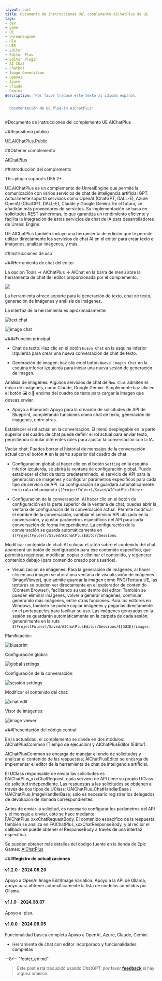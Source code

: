 ```yaml
---
layout: post
title: Documento de instrucciones del complemento AIChatPlus de UE.
tags:
- dev
- game
- UE
- UnreanEngine
- UE4
- UE5
- Editor
- Editor Plus
- Editor Plugin
- AI Chat
- Chatbot
- Image Generation
- OpenAI
- Azure
- Claude
- Gemini
description: 'Por favor traduce este texto al idioma español:


  Documentación de UE Plug-in AIChatPlus'
---
```


<meta property="og:title" content="UE 插件 AIChatPlus 说明文档" />

#Documento de instrucciones del complemento UE AIChatPlus

##Repositorio público

[UE.AIChatPlus.Public](https://github.com/disenone/UE.AIChatPlus.Public)

##Obtener complemento

[AIChatPlus](https://www.unrealengine.com/marketplace/zh-CN/product/aichatplus-ai-chat-integration-openai-azure-claude-gemini)

##Introducción del complemento


This plugin supports UE5.2+.

UE.AIChatPlus es un complemento de UnrealEngine que permite la comunicación con varios servicios de chat de inteligencia artificial GPT. Actualmente soporta servicios como OpenAI (ChatGPT, DALL-E), Azure OpenAI (ChatGPT, DALL-E), Claude y Google Gemini. En el futuro, se añadirán más proveedores de servicios. Su implementación se basa en solicitudes REST asíncronas, lo que garantiza un rendimiento eficiente y facilita la integración de estos servicios de chat de IA para desarrolladores de Unreal Engine.

UE.AIChatPlus también incluye una herramienta de edición que te permite utilizar directamente los servicios de chat AI en el editor para crear texto e imágenes, analizar imágenes, y más.

##Instrucciones de uso

###Herramienta de chat del editor

La opción Tools -> AIChatPlus -> AIChat en la barra de menú abre la herramienta de chat del editor proporcionada por el complemento.

![](assets/img/2024-ue-aichatplus/chat_tool3.png)


La herramienta ofrece soporte para la generación de texto, chat de texto, generación de imágenes y análisis de imágenes.

La interfaz de la herramienta es aproximadamente:

![text chat](assets/img/2024-ue-aichatplus/chat_tool2.png)

![image chat](assets/img/2024-ue-aichatplus/chat_tool.png)

####Función principal

* Chat de texto: Haz clic en el botón `Nuevo Chat` en la esquina inferior izquierda para crear una nueva conversación de chat de texto.

* Generación de imagen: haz clic en el botón `Nueva imagen Chat` en la esquina inferior izquierda para iniciar una nueva sesión de generación de imagen.

Análisis de imágenes: Algunos servicios de chat de `New Chat` admiten el envío de imágenes, como Claude, Google Gemini. Simplemente haz clic en el botón 🖼️ o 🎨 encima del cuadro de texto para cargar la imagen que deseas enviar.

* Apoyo a Blueprint: Apoyo para la creación de solicitudes de API de Blueprint, completando funciones como chat de texto, generación de imágenes, entre otras.

Establecer el rol actual en la conversación: El menú desplegable en la parte superior del cuadro de chat puede definir el rol actual para enviar texto, permitiendo simular diferentes roles para ajustar la conversación con la IA.

Vaciar chat: Puedes borrar el historial de mensajes de la conversación actual con el botón ❌ en la parte superior del cuadro de chat.

* Configuración global: al hacer clic en el botón `Setting` en la esquina inferior izquierda, se abrirá la ventana de configuración global. Puede establecer el chat de texto predeterminado, el servicio de API para la generación de imágenes y configurar parámetros específicos para cada tipo de servicio de API. La configuración se guardará automáticamente en la ruta del proyecto `$(ProjectFolder)/Saved/AIChatPlusEditor`.

* Configuración de la conversación: Al hacer clic en el botón de configuración en la parte superior de la ventana de chat, puedes abrir la ventana de configuración de la conversación actual. Permite modificar el nombre de la conversación, cambiar el servicio API utilizado en la conversación, y ajustar parámetros específicos del API para cada conversación de forma independiente. La configuración de la conversación se guarda automáticamente en `$(ProjectFolder)/Saved/AIChatPlusEditor/Sessions`.

Modificar contenido de chat: Al colocar el ratón sobre el contenido del chat, aparecerá un botón de configuración para ese contenido específico, que permitirá regenerar, modificar, copiar o eliminar el contenido, y regenerar contenido debajo (para contenido creado por usuarios).

* Visualización de imágenes: Para la generación de imágenes, al hacer clic en una imagen se abrirá una ventana de visualización de imágenes (ImageViewer), que admite guardar la imagen como PNG/Textura UE, las texturas se pueden ver directamente en el explorador de contenido (Content Browser), facilitando su uso dentro del editor. También se pueden eliminar imágenes, volver a generar imágenes, continuar generando más imágenes, entre otras funciones. Para los editores en Windows, también se puede copiar imágenes y pegarlas directamente en el portapapeles para facilitar su uso. Las imágenes generadas en la sesión se guardarán automáticamente en la carpeta de cada sesión, generalmente en la ruta `$(ProjectFolder)/Saved/AIChatPlusEditor/Sessions/${GUID}/images`.

Planificación:

![blueprint](assets/img/2024-ue-aichatplus/blueprint.png)

Configuración global:

![global settings](assets/img/2024-ue-aichatplus/global_setting.png)

Configuración de la conversación:

![session settings](assets/img/2024-ue-aichatplus/session_setting.png)

Modificar el contenido del chat:

![chat edit](assets/img/2024-ue-aichatplus/chat_edit.png)

Visor de imágenes:

![image viewer](assets/img/2024-ue-aichatplus/image_viewer.png)

###Presentación del código central

En la actualidad, el complemento se divide en dos módulos: AIChatPlusCommon (Tiempo de ejecución) y AIChatPlusEditor (Editor).

AIChatPlusCommon se encarga de manejar el envío de solicitudes y analizar el contenido de las respuestas; AIChatPlusEditor se encarga de implementar el editor de la herramienta de chat de inteligencia artificial.

El UClass responsable de enviar las solicitudes es FAIChatPlus_xxxChatRequest, cada servicio de API tiene su propio UClass de solicitud independiente. Las respuestas a las solicitudes se obtienen a través de dos tipos de UClass: UAIChatPlus_ChatHandlerBase / UAIChatPlus_ImageHandlerBase; solo es necesario registrar los delegados de devolución de llamada correspondientes.

Antes de enviar la solicitud, es necesario configurar los parámetros del API y el mensaje a enviar, esto se hace mediante FAIChatPlus_xxxChatRequestBody. El contenido específico de la respuesta también se analiza en FAIChatPlus_xxxChatResponseBody, y al recibir el callback se puede obtener el ResponseBody a través de una interfaz específica.

Se pueden obtener más detalles del código fuente en la tienda de Epic Games: [AIChatPlus](https://www.unrealengine.com/marketplace/zh-CN/product/aichatplus-ai-chat-integration-openai-azure-claude-gemini)


###**Registro de actualizaciones**

#### v1.2.0 - 2024.08.20

Apoyo a OpenAI Image Edit/Image Variation.
Apoyo a la API de Ollama, apoyo para obtener automáticamente la lista de modelos admitidos por Ollama.

#### v1.1.0 - 2024.08.07

Apoyo al plan.

#### v1.0.0 - 2024.08.05

Funcionalidad básica completa
Apoyo a OpenAI, Azure, Claude, Gemini.
* Herramienta de chat con editor incorporado y funcionalidades completas

--8<-- "footer_en.md"


> Este post está traducido usando ChatGPT, por favor [**feedback**](https://github.com/disenone/wiki_blog/issues/new) si hay alguna omisión.
